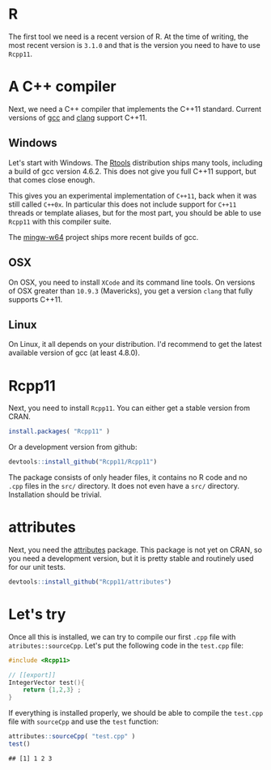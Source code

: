 # R 

The first tool we need is a recent version of R. At the time of 
writing, the most recent version is `3.1.0` and that is the version
you need to have to use `Rcpp11`. 

# A C++ compiler

Next, we need a C++ compiler that implements the C++11 standard. Current 
versions of [gcc](https://gcc.gnu.org/) and [clang](http://clang.llvm.org/)
support C++11. 

## Windows

Let's start with Windows. The [Rtools](http://cran.r-project.org/bin/windows/Rtools/)
distribution ships many tools, including a build of gcc version 4.6.2. This 
does not give you full C++11 support, but that comes close enough. 

This gives you an experimental implementation of `C++11`, back when it was 
still called `C++0x`. In particular this does not include support for
`C++11` threads or template aliases, but for the most part, you should be able 
to use `Rcpp11` with this compiler suite. 

The [mingw-w64](http://mingw-w64.sourceforge.net/) project ships more recent
builds of gcc. 

## OSX 

On OSX, you need to install `XCode` and its command line tools. On versions 
of OSX greater than `10.9.3` (Mavericks), you get a version `clang` that 
fully supports C++11. 

## Linux

On Linux, it all depends on your distribution. I'd recommend to get the 
latest available version of gcc (at least 4.8.0). 

# Rcpp11

Next, you need to install `Rcpp11`. You can either get a stable version from
CRAN. 


```r
install.packages( "Rcpp11" )
```

Or a development version from github: 


```r
devtools::install_github("Rcpp11/Rcpp11")
```

The package consists of only header files, it contains no R code and 
no `.cpp` files in the `src/` directory. It does not even have a `src/` 
directory. Installation should be trivial. 

# attributes

Next, you need the [attributes](https://github.com/Rcpp11/attributes)
package. This package is not yet on CRAN, so you need a development
version, but it is pretty stable and routinely used for our unit tests. 


```r
devtools::install_github("Rcpp11/attributes")
```

# Let's try

Once all this is installed, we can try to compile our first `.cpp` file
with `atributes::sourceCpp`. Let's put the following code in the `test.cpp`
file: 

```cpp
#include <Rcpp11>

// [[export]]
IntegerVector test(){
    return {1,2,3} ;
}
```

If everything is installed properly, we should be able to compile
the `test.cpp` file with `sourceCpp` and use the `test` function: 


```r
attributes::sourceCpp( "test.cpp" )
test()
```

```
## [1] 1 2 3
```


